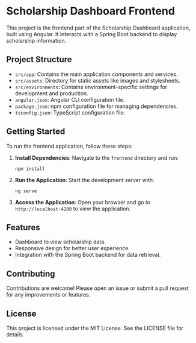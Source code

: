 # Scholarship Dashboard Frontend

This project is the frontend part of the Scholarship Dashboard application, built using Angular. It interacts with a Spring Boot backend to display scholarship information.

## Project Structure

- `src/app`: Contains the main application components and services.
- `src/assets`: Directory for static assets like images and stylesheets.
- `src/environments`: Contains environment-specific settings for development and production.
- `angular.json`: Angular CLI configuration file.
- `package.json`: npm configuration file for managing dependencies.
- `tsconfig.json`: TypeScript configuration file.

## Getting Started

To run the frontend application, follow these steps:

1. **Install Dependencies**: Navigate to the `frontend` directory and run:
   ```
   npm install
   ```

2. **Run the Application**: Start the development server with:
   ```
   ng serve
   ```

3. **Access the Application**: Open your browser and go to `http://localhost:4200` to view the application.

## Features

- Dashboard to view scholarship data.
- Responsive design for better user experience.
- Integration with the Spring Boot backend for data retrieval.

## Contributing

Contributions are welcome! Please open an issue or submit a pull request for any improvements or features.

## License

This project is licensed under the MIT License. See the LICENSE file for details.
